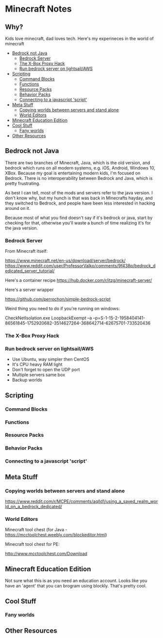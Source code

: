 # Minecraft Notes

## Why?

Kids love minecraft, dad loves tech. Here's my experineces in the world of minecraft

<!-- prettier-ignore-start -->
<!-- vim-markdown-toc GFM -->

- [Bedrock not Java](#bedrock-not-java)
    - [Bedrock Server](#bedrock-server)
    - [The X-Box Proxy Hack](#the-x-box-proxy-hack)
    - [Run bedrock server on lightsail/AWS](#run-bedrock-server-on-lightsailaws)
- [Scripting](#scripting)
    - [Command Blocks](#command-blocks)
    - [Functions](#functions)
    - [Resource Packs](#resource-packs)
    - [Behavior Packs](#behavior-packs)
    - [Connecting to a javascript 'script'](#connecting-to-a-javascript-script)
- [Meta Stuff](#meta-stuff)
    - [Copying worlds between servers and stand alone](#copying-worlds-between-servers-and-stand-alone)
    - [World Editors](#world-editors)
- [Minecraft Education Edition](#minecraft-education-edition)
- [Cool Stuff](#cool-stuff)
    - [Fany worlds](#fany-worlds)
- [Other Resources](#other-resources)

<!-- vim-markdown-toc -->
<!-- prettier-ignore-end -->

## Bedrock not Java

There are two branches of Minecraft, Java, which is the old version, and bedrock which runs on all modern systems, e.g. iOS, Android, Windows 10, XBox. Because my goal is entertaining modern kids, I'm focused on Bedrock. There is no interoperability between Bedrock and Java, which is pretty frustrating.

As best I can tell, most of the mods and servers refer to the java version. I don't know why, but my hunch is that was back in Minecrafts hayday, and they switched to Bedrock, and people have been less interested in hacking around on it.

Because most of what you find doesn't say if it's bedrock or java, start by checking for that, otherwise you'll waste a bunch of time realizing it's for the java version.

### Bedrock Server

From Minecraft itself:

https://www.minecraft.net/en-us/download/server/bedrock/
https://www.reddit.com/user/ProfessorValko/comments/9f438p/bedrock_dedicated_server_tutorial/

Here's a container recipe
https://hub.docker.com/r/itzg/minecraft-server/

Here's a server wrapper

https://github.com/perrochon/simple-bedrock-script

Weird thing you need to do if you're running on windows:

CheckNetIsolation.exe LoopbackExempt –a –p=S-1-15-2-1958404141-86561845-1752920682-3514627264-368642714-62675701-733520436

### The X-Box Proxy Hack

### Run bedrock server on lightsail/AWS

- Use Ubuntu, way simpler then CentOS
- It's CPU heavy RAM light
- Don't forget to open the UDP port
- Multiple servers same box
- Backup worlds

## Scripting

### Command Blocks

### Functions

### Resource Packs

### Behavior Packs

### Connecting to a javascript 'script'

## Meta Stuff

### Copying worlds between servers and stand alone

https://www.reddit.com/r/MCPE/comments/aqlld1/using_a_saved_realm_world_on_a_bedrock_dedicated/

### World Editors

Minecraft tool chest (for Java - https://mcctoolchest.weebly.com/blockeditor.html)

Minecraft tool chest for PE:

http://www.mcctoolchest.com/Download

## Minecraft Education Edition

Not sure what this is as you need an education account. Looks like you have an 'agent' that you can brogram using blockly. That's pretty cool.

## Cool Stuff

### Fany worlds

## Other Resources
